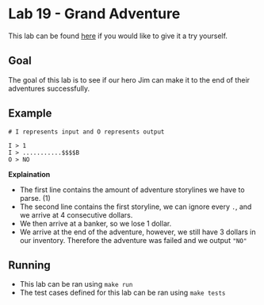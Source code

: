 # Lab 19 - Grand Adventure

This lab can be found [here](https://open.kattis.com/problems/thegrandadventure) if you would like to give it a try yourself.

## Goal

The goal of this lab is to see if our hero Jim can make it to the end of their adventures successfully.

## Example
```
# I represents input and O represents output

I > 1
I > ...........$$$$B
O > NO
```

**Explaination**
- The first line contains the amount of adventure storylines we have to parse. (1)
- The second line contains the first storyline, we can ignore every `.`, and we arrive at 4 consecutive dollars.
- We then arrive at a banker, so we lose 1 dollar.
- We arrive at the end of the adventure, however, we still have 3 dollars in our inventory. Therefore the adventure was failed and we output `"NO"`

## Running

- This lab can be ran using `make run`
- The test cases defined for this lab can be ran using `make tests`